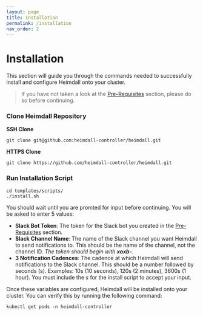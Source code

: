 ```yaml
---
layout: page
title: Installation
permalink: /installation
nav_order: 2
---
```


# Installation
This section will guide you through the commands needed to successfully install and configure Heimdall onto your cluster. 

> If you have not taken a look at the [Pre-Requisites](/pre-requisites) section, please do so before continuing.

### Clone Heimdall Repository

**SSH Clone**
```
git clone git@github.com:heimdall-controller/heimdall.git
```

**HTTPS Clone**
```
git clone https://github.com/heimdall-controller/heimdall.git
```

### Run Installation Script
```
cd templates/scripts/
./install.sh
```

You should wait until you are promted for input before continuing. You will be asked to enter 5 values:
- **Slack Bot Token**: The token for the Slack bot you created in the [Pre-Requisites](/pre-requisites) section.
- **Slack Channel Name**: The name of the Slack channel you want Heimdall to send notifications to. This should be the name of the channel, not the channel ID. *The token should begin with **xoxb-**.*
- **3 Notification Cadences**: The cadence at which Heimdall will send notifications to the Slack channel. This should be a number followed by seconds (s). Examples: 10s (10 seconds), 120s (2 minutes), 3600s (1 hour). You must include the *s* for the install script to accept your input. 

Once these variables are configured, Heimdall will be installed onto your cluster. You can verify this by running the following command:

```
kubectl get pods -n heimdall-controller
```